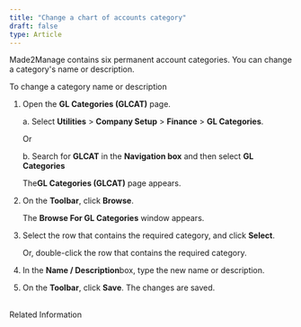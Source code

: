 ```yaml
---
title: "Change a chart of accounts category"
draft: false
type: Article
---
```


Made2Manage contains six permanent account categories. You can change a category's name or description.

To change a category name or description

1. Open the **GL Categories (GLCAT)** page.

    a. Select **Utilities** > **Company Setup** > **Finance** > **GL Categories**.

    Or

    b. Search for **GLCAT** in the **Navigation box** and then select **GL Categories**

    The**GL Categories (GLCAT)** page appears.

2. On the **Toolbar**, click **Browse**.

    The **Browse For GL Categories** window appears.

3. Select the row that contains the required category, and click **Select**.

    Or, double-click the row that contains the required category.

4. In the **Name / Description**box, type the new name or description.

5. On the **Toolbar**, click **Save**. The changes are saved.

​<br> Related Information